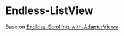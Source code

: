 # Endless-ListView

Base on [Endless-Scrolling-with-AdapterViews](https://github.com/codepath/android_guides/wiki/Endless-Scrolling-with-AdapterViews)
